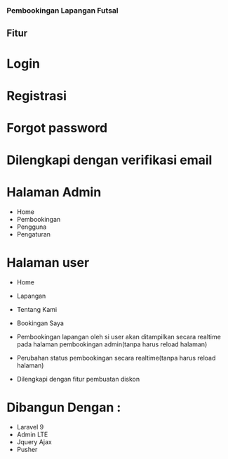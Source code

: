 ### Pembookingan Lapangan Futsal

## Fitur

# Login

# Registrasi

# Forgot password

# Dilengkapi dengan verifikasi email

# Halaman Admin

-   Home
-   Pembookingan
-   Pengguna
-   Pengaturan

# Halaman user

-   Home
-   Lapangan
-   Tentang Kami
-   Bookingan Saya

-   Pembookingan lapangan oleh si user akan ditampilkan secara realtime pada halaman pembookingan admin(tanpa harus reload halaman)
-   Perubahan status pembookingan secara realtime(tanpa harus reload halaman)
-   Dilengkapi dengan fitur pembuatan diskon

# Dibangun Dengan :

-   Laravel 9
-   Admin LTE
-   Jquery Ajax
-   Pusher
